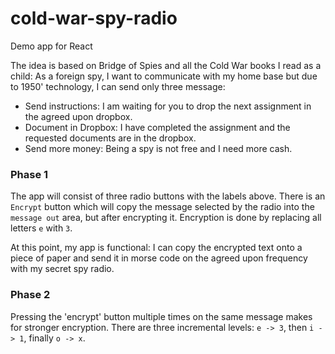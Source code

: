 # cold-war-spy-radio
Demo app for React

The idea is based on Bridge of Spies and all the Cold War books I read as a child:  As a foreign spy, I want to communicate with my home base but due to 1950' technology, I can send only three message:
- Send instructions:  I am waiting for you to drop the next assignment in the agreed upon dropbox.
- Document in Dropbox:  I have completed the assignment and the requested documents are in the dropbox.
- Send more money:  Being a spy is not free and I need more cash.

### Phase 1
The app will consist of three radio buttons with the labels above.  There is an `Encrypt` button which will copy the message selected by the radio into the `message out` area, but after encrypting it.  Encryption is done by replacing all letters `e` with `3`.

At this point, my app is functional:  I can copy the encrypted text onto a piece of paper and send it in morse code on the agreed upon frequency with my secret spy radio.

### Phase 2
Pressing the 'encrypt' button multiple times on the same message makes for stronger encryption.  There are three incremental levels: `e -> 3`, then `i -> 1`, finally `o -> x`.
